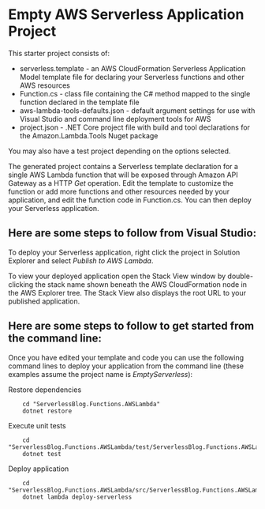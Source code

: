 # Empty AWS Serverless Application Project

This starter project consists of:
* serverless.template - an AWS CloudFormation Serverless Application Model template file for declaring your Serverless functions and other AWS resources
* Function.cs - class file containing the C# method mapped to the single function declared in the template file
* aws-lambda-tools-defaults.json - default argument settings for use with Visual Studio and command line deployment tools for AWS
* project.json - .NET Core project file with build and tool declarations for the Amazon.Lambda.Tools Nuget package

You may also have a test project depending on the options selected.

The generated project contains a Serverless template declaration for a single AWS Lambda function that will be exposed through Amazon API Gateway as a HTTP *Get* operation. Edit the template to customize the function or add more functions and other resources needed by your application, and edit the function code in Function.cs. You can then deploy your Serverless application.

## Here are some steps to follow from Visual Studio:

To deploy your Serverless application, right click the project in Solution Explorer and select *Publish to AWS Lambda*.

To view your deployed application open the Stack View window by double-clicking the stack name shown beneath the AWS CloudFormation node in the AWS Explorer tree. The Stack View also displays the root URL to your published application.

## Here are some steps to follow to get started from the command line:

Once you have edited your template and code you can use the following command lines to deploy your application from the command line (these examples assume the project name is *EmptyServerless*):

Restore dependencies
```
    cd "ServerlessBlog.Functions.AWSLambda"
    dotnet restore
```

Execute unit tests
```
    cd "ServerlessBlog.Functions.AWSLambda/test/ServerlessBlog.Functions.AWSLambda.Tests"
    dotnet test
```

Deploy application
```
    cd "ServerlessBlog.Functions.AWSLambda/src/ServerlessBlog.Functions.AWSLambda"
    dotnet lambda deploy-serverless
```
